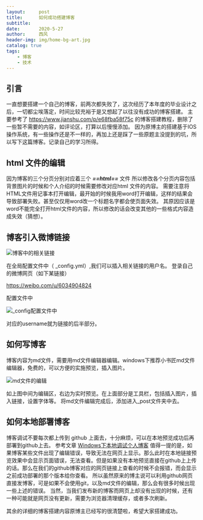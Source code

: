 ```yaml
---
layout:     post
title:      如何成功搭建博客
subtitle:   
date:       2020-5-27
author:     西风
header-img: img/home-bg-art.jpg
catalog: true
tags:
    - 博客
    - 技术
---
```



## 引言
一直想要搭建一个自己的博客，前两次都失败了，这次经历了本年度的毕业设计之后，一切都尘埃落定，时间比较充裕于是又想起了以往没有成功的博客搭建。
主要参考了 https://www.jianshu.com/p/e68fba58f75c 的博客搭建教程，删除了一些暂不需要的内容，如评论区，打算以后慢慢添加。
因为原博主的搭建基于IOS操作系统，有一些操作还是不一样的，再加上还是踩了一些原题主没提到的坑，所以写下这篇博客。记录自己的学习所得。

## **html** 文件的编辑
因为博客的三个分页分别对应着三个 ***==html==*** 文件
所以修改各个分页内容包括背景图片的时候和个人介绍的时候需要修改对应html 文件的内容。
需要注意将HTML文件用记事本打开编辑，最开始的时候我用word打开编辑，这样的结果会导致部署失败。甚至仅仅用word改一个标题名字都会使页面失效。
其原因应该是word不能完全打开html文件的内容，所以修改的话会改变其他的一些格式内容造成失效（猜想）。

## 博客引入微博链接
![博客中的相关链接](./images/QQ图片20200527095618.png)

在全局配置文件中（ _config.yml）,我们可以插入相关链接的用户名。
登录自己的微博网页（如下某链接）

https://weibo.com/u/6034904824

配置文件中

![_config配置文件中](./images/QQ图片20200527100241.png)

对应的username就为链接的后半部分。

## 如何写博客
博客内容为md文件，需要用md文件编辑器编辑。windows下推荐小书匠md文件编辑器，免费的，可以方便的实施预览，插入图片。

![md文件的编辑](./images/QQ图片20200527101029.png)

如上图中间为编辑区，右边为实时预览。在上面部分是工具栏，包括插入图片，插入链接，设置字体等。
将md文件编辑完成后，添加进入_post文件夹中去。
## 如何本地部署博客
博客调试不要每次都上传到 github 上面去，十分麻烦，可以在本地预览成功后再部署到github上去。
参考文章  [Windows下本地调试个人博客](https://www.jianshu.com/p/b11c45afd3e6)
值得一提的是，如果博客某些文件出现了编辑错误，导致无法在网页上显示。那么此时在本地链接预览效果中会显示页面错误，无法查看。但是如果没有本地预览直接在github上上传的话。那么在我们的github博客对应的网页链接上查看的时候不会报错，而会显示之前成功部署的那个版本给你查看。
所以虽然原来的博主说可以利用github网页直接发博客，可是如果不会使用git，以及md文件的编辑，那么会有很多时候出现一些上述的错误。
当然，当我们发布新的博客而网页上却没有出现的时候，还有一种可能就是网页没有更新，需要为浏览器清理缓存，或者多次刷新。

其余的详细的博客搭建内容原博主已经写的很清楚啦，希望大家搭建成功。







